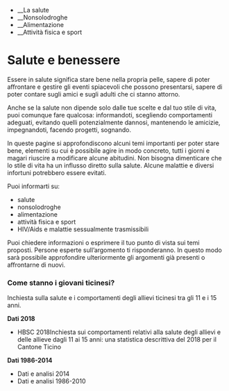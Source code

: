   * __La salute
  *  __Nonsolodroghe
  *  __Alimentazione
  *  __Attività fisica e sport

#  Salute e benessere

Essere in salute significa stare bene nella propria pelle, sapere di poter
affrontare e gestire gli eventi spiacevoli che possono presentarsi, sapere di
poter contare sugli amici e sugli adulti che ci stanno attorno.  
  
Anche se la salute non dipende solo dalle tue scelte e dal tuo stile di vita,
puoi comunque fare qualcosa: informandoti, scegliendo comportamenti adeguati,
evitando quelli potenzialmente dannosi, mantenendo le amicizie, impegnandoti,
facendo progetti, sognando.

In queste pagine si approfondiscono alcuni temi importanti per poter stare
bene, elementi su cui è possibile agire in modo concreto, tutti i giorni e
magari riuscire a modificare alcune abitudini. Non bisogna dimenticare che lo
stile di vita ha un influsso diretto sulla salute. Alcune malattie e diversi
infortuni potrebbero essere evitati.

Puoi informarti su:

  * salute
  * nonsolodroghe
  * alimentazione
  * attività fisica e sport
  * HIV/Aids e malattie sessualmente trasmissibili

Puoi chiedere informazioni o esprimere il tuo punto di vista sui temi
proposti. Persone esperte sull’argomento ti risponderanno. In questo modo sarà
possibile approfondire ulteriormente gli argomenti già presenti o affrontarne
di nuovi.

###  Come stanno i giovani ticinesi?

Inchiesta sulla salute e i comportamenti degli allievi ticinesi tra gli 11 e i
15 anni.

 **Dati 2018**

  * HBSC 2018Inchiesta sui comportamenti relativi alla salute degli allievi e delle allieve dagli 11 ai 15 anni: una statistica descrittiva del 2018 per il Cantone Ticino

  
 **Dati 1986-2014**

  * Dati e analisi 2014
  * Dati e analisi 1986-2010

